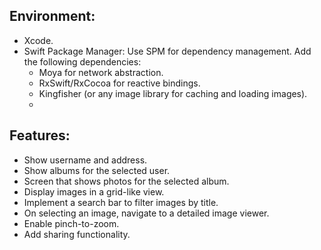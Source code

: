 ## Environment:
* Xcode.
* Swift Package Manager: Use SPM for dependency management. Add the following dependencies:
   * Moya for network abstraction.
   * RxSwift/RxCocoa for reactive bindings.
   * Kingfisher (or any image library for caching and loading images).
   * 
## Features:
* Show username and address.
* Show albums for the selected user.
* Screen that shows photos for the selected album.
* Display images in a grid-like view.
* Implement a search bar to filter images by title.
* On selecting an image, navigate to a detailed image viewer.
* Enable pinch-to-zoom.
* Add sharing functionality.

  
